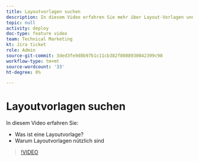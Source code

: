 ```yaml
---
title: Layoutvorlagen suchen
description: In diesem Video erfahren Sie mehr über Layout-Vorlagen und darüber, warum sie nützlich sind.
topic: null
activity: deploy
doc-type: feature video
team: Technical Marketing
kt: Jira ticket
role: Admin
source-git-commit: 3ded3fe9d8b97b1c11cb382f8088930842399c98
workflow-type: tm+mt
source-wordcount: '33'
ht-degree: 0%

---
```


# Layoutvorlagen suchen

In diesem Video erfahren Sie:

* Was ist eine Layoutvorlage?
* Warum Layoutvorlagen nützlich sind

>[!VIDEO](https://video.tv.adobe.com/v/335072/?quality=12)
